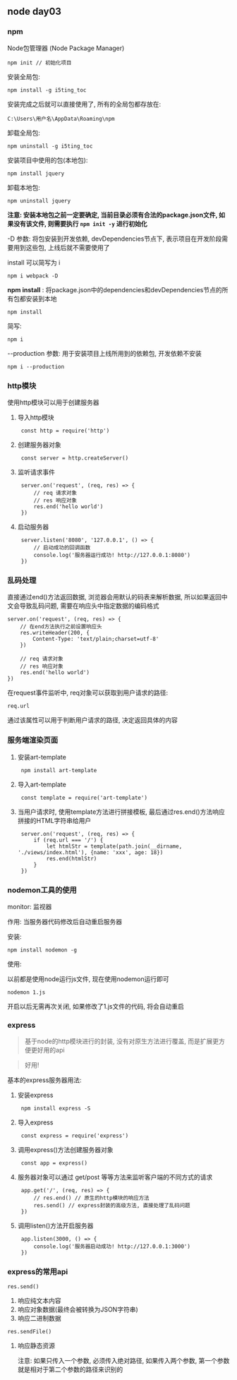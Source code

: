 ## node day03 ##

### npm ###

Node包管理器 (Node Package Manager)

	npm init // 初始化项目

安装全局包:

	npm install -g i5ting_toc

安装完成之后就可以直接使用了, 所有的全局包都存放在:

	C:\Users\用户名\AppData\Roaming\npm

卸载全局包:

	npm uninstall -g i5ting_toc

安装项目中使用的包(本地包):

	npm install jquery

卸载本地包:

	npm uninstall jquery

**注意: 安装本地包之前一定要确定, 当前目录必须有合法的package.json文件, 如果没有该文件, 则需要执行 `npm init -y` 进行初始化**

-D 参数: 将包安装到开发依赖, devDependencies节点下, 表示项目在开发阶段需要用到这些包, 上线后就不需要使用了

install 可以简写为 i 

	npm i webpack -D

**npm install** : 将package.json中的dependencies和devDependencies节点的所有包都安装到本地

	npm install

简写:

	npm i

--production 参数: 用于安装项目上线所用到的依赖包, 开发依赖不安装

	npm i --production


### http模块 ###

使用http模块可以用于创建服务器

1. 导入http模块

		const http = require('http')

2. 创建服务器对象

		const server = http.createServer()

3. 监听请求事件

		server.on('request', (req, res) => {
			// req 请求对象
			// res 响应对象
			res.end('hello world')
		})

4. 启动服务器

		server.listen('8080', '127.0.0.1', () => {
			// 启动成功的回调函数
			console.log('服务器运行成功! http://127.0.0.1:8080')
		})

### 乱码处理 ###

直接通过end()方法返回数据, 浏览器会用默认的码表来解析数据, 所以如果返回中文会导致乱码问题, 需要在响应头中指定数据的编码格式

	server.on('request', (req, res) => {
		// 在end方法执行之前设置响应头
		res.writeHeader(200, {
			Content-Type: 'text/plain;charset=utf-8'
		})

		// req 请求对象
		// res 响应对象
		res.end('hello world')
	})

在request事件监听中, req对象可以获取到用户请求的路径:

	req.url

通过该属性可以用于判断用户请求的路径, 决定返回具体的内容

### 服务端渲染页面 ###

1. 安装art-template

		npm install art-template

2. 导入art-template

		const template = require('art-template')

3. 当用户请求时, 使用template方法进行拼接模板, 最后通过res.end()方法响应拼接的HTML字符串给用户

		server.on('request', (req, res) => {
			if (req.url === '/') {
				let htmlStr = template(path.join(__dirname, './views/index.html'), {name: 'xxx', age: 18})
				res.end(htmlStr)
			}
		})

### nodemon工具的使用 ###

monitor: 监视器

作用: 当服务器代码修改后自动重启服务器

安装:

	npm install nodemon -g

使用:

以前都是使用node运行js文件, 现在使用nodemon运行即可

	nodemon 1.js

开启以后无需再次关闭, 如果修改了1.js文件的代码, 将会自动重启

### express ###

> 基于node的http模块进行的封装, 没有对原生方法进行覆盖, 而是扩展更方便更好用的api

> 好用!

基本的express服务器用法:

1. 安装express

		npm install express -S

2. 导入express

		const express = require('express')

3. 调用express()方法创建服务器对象

		const app = express()

4. 服务器对象可以通过 get/post 等等方法来监听客户端的不同方式的请求

		app.get('/', (req, res) => {
			// res.end() // 原生的http模块的响应方法
			res.send() // express封装的高级方法, 直接处理了乱码问题
		})

5. 调用listen()方法开启服务器

		app.listen(3000, () => {
			console.log('服务器启动成功! http://127.0.0.1:3000')
		})

### express的常用api ###

`res.send()`

1. 响应纯文本内容
2. 响应对象数据(最终会被转换为JSON字符串)
3. 响应二进制数据


`res.sendFile()`

1. 响应静态资源

	注意: 如果只传入一个参数, 必须传入绝对路径, 如果传入两个参数, 第一个参数就是相对于第二个参数的路径来识别的